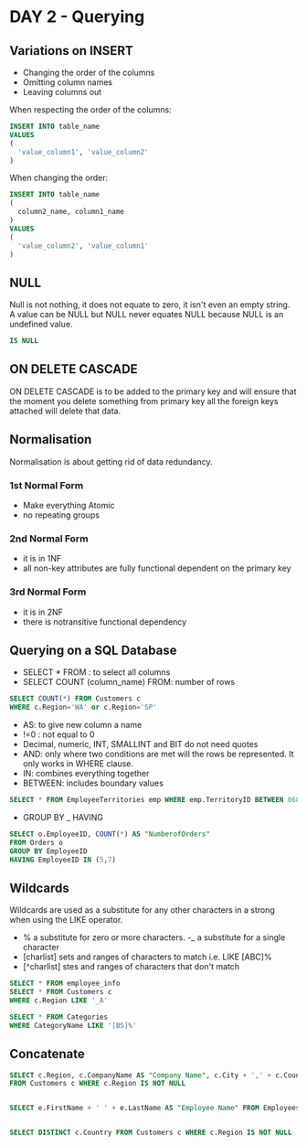# DAY 2 - Querying

## Variations on INSERT
- Changing the order of the columns
- Omitting column names
- Leaving columns out

When respecting the order of the columns:
```SQL
INSERT INTO table_name
VALUES
(
  'value_column1', 'value_column2'
)
```
When changing the order:
```SQL
INSERT INTO table_name
(
  column2_name, column1_name
)
VALUES
(
  'value_column2', 'value_column1'
)
```
## NULL

Null is not nothing, it does not equate to zero, it isn't even an empty string. A value can be NULL but NULL never equates NULL because NULL is an undefined value. 
```SQL
IS NULL
```
## ON DELETE CASCADE
ON DELETE CASCADE is to be added to the primary key and will ensure that the moment you delete something from primary key all the foreign keys attached will delete that data. 

## Normalisation
Normalisation is about getting rid of data redundancy.
### 1st Normal Form
- Make everything Atomic
- no repeating groups

### 2nd Normal Form
- it is in 1NF
- all non-key attributes are fully functional dependent on the primary key

### 3rd Normal Form
- it is in 2NF
- there is notransitive functional dependency

## Querying on a SQL Database
- SELECT * FROM : to select all columns
- SELECT COUNT (column_name) FROM: number of rows
```SQL
SELECT COUNT(*) FROM Customers c
WHERE c.Region='WA' or c.Region='SP'
```
- AS: to give new column a name
- !=0 : not equal to 0
- Decimal, numeric, INT, SMALLINT and BIT do not need quotes
- AND: only where two conditions are met will the rows be represented. It only works in WHERE clause. 
- IN: combines everything together
- BETWEEN: includes boundary values
```SQL
SELECT * FROM EmployeeTerritories emp WHERE emp.TerritoryID BETWEEN 06800 AND 09999
```
- GROUP BY _ HAVING
```SQL
SELECT o.EmployeeID, COUNT(*) AS "NumberofOrders"
FROM Orders o
GROUP BY EmployeeID
HAVING EmployeeID IN (5,7)
```

## Wildcards
Wildcards are used as a substitute for any other characters in a strong when using the LIKE operator.
- % a substitute for zero or more characters.
-_ a substitute for a single character
- [charlist] sets and ranges of characters to match i.e. LIKE [ABC]%
- [^charlist] stes and ranges of characters that don't match

```SQL
SELECT * FROM employee_info
SELECT * FROM Customers c
WHERE c.Region LIKE '_A'

SELECT * FROM Categories
WHERE CategoryName LIKE '[BS]%'


```
## Concatenate
```SQL
SELECT c.Region, c.CompanyName AS "Company Name", c.City + ',' + c.Country "City"
FROM Customers c WHERE c.Region IS NOT NULL


SELECT e.FirstName + ' ' + e.LastName AS "Employee Name" FROM Employees e


SELECT DISTINCT c.Country FROM Customers c WHERE c.Region IS NOT NULL

